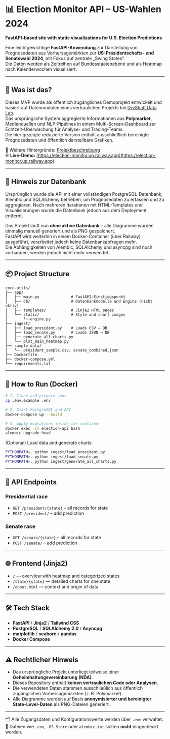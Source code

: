 # 📊 Election Monitor API – US-Wahlen 2024  
**FastAPI-based site with static visualizations for U.S. Election Predictions**

Eine leichtgewichtige **FastAPI-Anwendung** zur Darstellung von Prognosedaten aus Vorhersagemärkten zur **US-Präsidentschafts- und Senatswahl 2024**, mit Fokus auf zentrale „Swing States“.  
Die Daten werden als Zeitreihen auf Bundesstaatenebene und als Heatmap nach Kalenderwochen visualisiert.

---

## 🔎 Was ist das?

Dieses MVP wurde als öffentlich zugängliches Demoprojekt entwickelt und basiert auf Datenmodulen eines vertraulichen Projekts bei [DryShaft Data Lab](https://dryshaft.net).  
Das ursprüngliche System aggregierte Informationen aus **Polymarket**, Medienquellen und NLP-Pipelines in einem Multi-Screen-Dashboard zur Echtzeit-Überwachung für Analyse- und Trading-Teams.  
Die hier gezeigte reduzierte Version enthält ausschließlich bereinigte Prognosedaten und öffentlich darstellbare Grafiken.

🔗 Weitere Hintergründe: [Projektbeschreibung](https://pythia.one/us_wahl_2024.html)  
🌐 **Live-Demo:** [https://election-monitor.up.railway.app](https://election-monitor.up.railway.app)

---

## 🧾 Hinweis zur Datenbank

Ursprünglich wurde die API mit einer vollständigen PostgreSQL-Datenbank, Alembic und SQLAlchemy betrieben, 
um Prognosedaten zu erfassen und zu aggregieren. Nach mehreren Iterationen mit HTML-Templates und Visualisierungen 
wurde die Datenbank jedoch aus dem Deployment entfernt.

Das Projekt läuft nun **ohne aktive Datenbank** – alle Diagramme wurden einmalig manuell generiert und als PNG gespeichert.  
FastAPI wird weiterhin in einem Docker-Container (über Railway) ausgeführt, verarbeitet jedoch keine Datenbankabfragen mehr.  
Die Abhängigkeiten von Alembic, SQLAlchemy und asyncpg sind noch vorhanden, werden jedoch nicht mehr verwendet.


---

## 📦 Project Structure

```
core-utils/
├── app/
│   ├── main.py              # FastAPI-Einstiegspunkt
│   ├── db/                  # Datenbankmodelle und Engine (nicht aktiv)
│   ├── templates/           # Jinja2 HTML pages
│   └── static/              # Style and chart images
│		└──engine.py 		
├── ingest/
│   ├── load_president.py    # Loads CSV → DB
│   ├── load_senate.py       # Loads JSON → DB
│   ├── generate_all_charts.py
│   └── plot_main_heatmap.py
├── sample_data/
│   └── president_sample.csv, senate_combined.json
├── Dockerfile
├── docker-compose.yml
└── requirements.txt
```

---

## 🚀 How to Run (Docker)

```bash
# 1. Clone and prepare .env
cp .env.example .env

# 2. Start PostgreSQL and API
docker-compose up --build

# 3. Apply migrations inside the container
docker exec -it election-api bash
alembic upgrade head
```

(Optional) Load data and generate charts:
```bash
PYTHONPATH=. python ingest/load_president.py
PYTHONPATH=. python ingest/load_senate.py
PYTHONPATH=. python ingest/generate_all_charts.py
```

---

## 🔌 API Endpoints

### Presidential race
- `GET /president/{state}` – all records for state
- `POST /president/` – add prediction

### Senate race
- `GET /senate/{state}` – all records for state
- `POST /senate/` – add prediction

---

## 🌐 Frontend (Jinja2)

- `/` — overview with heatmap and categorized states
- `/state/{state}` — detailed charts for one state
- `/about.html` — context and origin of data

---

## 🛠 Tech Stack

- **FastAPI** / **Jinja2** / **Tailwind CSS**
- **PostgreSQL** / **SQLAlchemy 2.0** / **Asyncpg**
- **matplotlib** / **seaborn** / **pandas**
- **Docker Compose**

---

## ⚠️ Rechtlicher Hinweis

- Das ursprüngliche Projekt unterliegt teilweise einer **Geheimhaltungsvereinbarung (NDA)**.  
- Dieses Repository enthält **keinen vertraulichen Code oder Analysen**.  
- Die verwendeten Daten stammen ausschließlich aus öffentlich zugänglichen Vorhersagemärkten (z. B. Polymarket).  
- Alle Diagramme wurden auf Basis **anonymisierter und bereinigter State-Level-Daten** als PNG-Dateien generiert.

---

🗂️ Alle Zugangsdaten und Konfigurationswerte werden über `.env` verwaltet.  
🚫 Dateien wie `.env`, `.DS_Store` oder `alembic.ini` sollten **nicht** eingecheckt werden.
